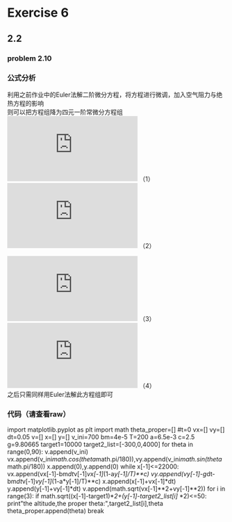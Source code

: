 
# Exercise 6
## 2.2
### problem 2.10

### 公式分析
利用之前作业中的Euler法解二阶微分方程，将方程进行微调，加入空气阻力与绝热方程的影响 <br/>
则可以把方程组降为四元一阶常微分方程组 <br/>
 ![](http://latex.codecogs.com/gif.latex?x_%7Bi&plus;1%7D%3Dx_%7Bi%7D&plus;v_%7Bx%2Ci%7D%5CDelta%20t) （1） <br/>
 ![](http://latex.codecogs.com/gif.latex?v_%7Bx%2Ci&plus;1%7D%3Dv_%7Bx%7D-%5Cfrac%7BB_%7B2%7Dvv_%7Bx%2Ci%7D%7D%7Bm%7D%5Cleft%20%28%201-%5Cfrac%7Bay%7D%7BT_%7B0%7D%7D%20%5Cright%20%29%5E%7B%5Calpha%20%7D%5CDelta%20t) （2） <br/>

 ![](http://latex.codecogs.com/gif.latex?y_%7Bi&plus;1%7D%3Dy_%7Bi%7D&plus;v_%7By%2Ci%7D%5CDelta%20t) （3） <br/>
 ![](http://latex.codecogs.com/gif.latex?v_%7By%2Ci&plus;1%7D%3Dv_%7By%7D-%5Cfrac%7BB_%7B2%7Dvv_%7By%2Ci%7D%7D%7Bm%7D%5Cleft%20%28%201-%5Cfrac%7Bay%7D%7BT_%7B0%7D%7D%20%5Cright%20%29%5E%7B%5Calpha%20%7D%5CDelta%20t-g%5CDelta%20t) （4） <br/>
之后只需同样用Euler法解此方程组即可


### 代码（请查看raw）
import matplotlib.pyplot as plt
import math
theta_proper=[]
#t=0
vx=[]
vy=[]
dt=0.05
v=[]
x=[]
y=[]
v_ini=700
bm=4e-5
T=200
a=6.5e-3
c=2.5
g=9.80665
target1=10000
target2_list=[-300,0,4000]
for theta in range(0,90):
    v.append(v_ini)
    vx.append(v_ini*math.cos(theta*math.pi/180)),vy.append(v_ini*math.sin(theta*math.pi/180))
    x.append(0),y.append(0)
    while x[-1]<=22000:
        vx.append(vx[-1]-bm*dt*v[-1]*vx[-1]*(1-a*y[-1]/T)**c)
        vy.append(vy[-1]-g*dt-bm*dt*v[-1]*vy[-1]*(1-a*y[-1]/T)**c)
        x.append(x[-1]+vx[-1]*dt)
        y.append(y[-1]+vy[-1]*dt)
        v.append(math.sqrt(vx[-1]**2+vy[-1]**2))
        for i in range(3):
            if math.sqrt((x[-1]-target1)**2+(y[-1]-target2_list[i]*             *2)<=50:
                print"the altitude,the proper theta:",target2_list[i],theta
                theta_proper.append(theta)
                break
